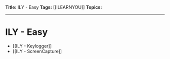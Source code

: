 **Title:** ILY - Easy
**Tags:** [[ILEARNYOU]]
**Topics:** 

---
# ILY - Easy
- [[ILY - Keylogger]]
- [[ILY - ScreenCapture]]